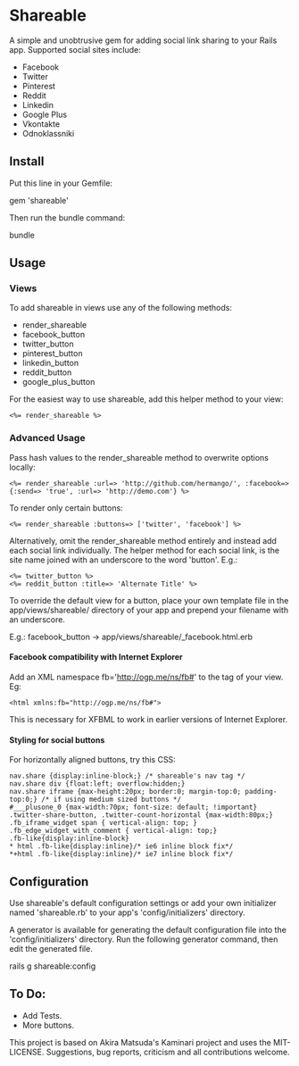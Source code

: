 Shareable
=========
A simple and unobtrusive gem for adding social link sharing to your Rails app. Supported social sites include:
  - Facebook
  - Twitter
  - Pinterest
  - Reddit
  - Linkedin
  - Google Plus
  - Vkontakte
  - Odnoklassniki

Install
--------
Put this line in your Gemfile:

  gem 'shareable'

Then run the bundle command:

  bundle

Usage
------
### Views
To add shareable in views use any of the following methods:
+ render_shareable
+ facebook_button
+ twitter_button
+ pinterest_button
+ linkedin_button
+ reddit_button
+ google_plus_button

For the easiest way to use shareable, add this helper method to your view:

```no-highlight
<%= render_shareable %>
```

### Advanced Usage
Pass hash values to the render_shareable method to overwrite options locally:
```no-highlight
<%= render_shareable :url=> 'http://github.com/hermango/', :facebook=> {:send=> 'true', :url=> 'http://demo.com'} %>
```

To render only certain buttons:
```no-highlight
<%= render_shareable :buttons=> ['twitter', 'facebook'] %>
```

Alternatively, omit the render_shareable method entirely and instead add each social link individually.
The helper method for each social link, is the site name joined with an underscore to the word 'button'. E.g.:

```no-highlight
<%= twitter_button %>
<%= reddit_button :title=> 'Alternate Title' %>
```

To override the default view for a button, place your own template file in the
app/views/shareable/ directory of your app and prepend your filename with an underscore.

E.g.: facebook_button -> app/views/shareable/_facebook.html.erb

#### Facebook compatibility with Internet Explorer
Add an XML namespace fb='http://ogp.me/ns/fb#' to the <html> tag of your view. Eg: 
```no-highlight
<html xmlns:fb="http://ogp.me/ns/fb#">
```

This is necessary for XFBML to work in earlier versions of Internet Explorer.

#### Styling for social buttons
For horizontally aligned buttons, try this CSS:

```no-highlight
nav.share {display:inline-block;} /* shareable's nav tag */
nav.share div {float:left; overflow:hidden;}
nav.share iframe {max-height:20px; border:0; margin-top:0; padding-top:0;} /* if using medium sized buttons */
#___plusone_0 {max-width:70px; font-size: default; !important}
.twitter-share-button, .twitter-count-horizontal {max-width:80px;}
.fb_iframe_widget span { vertical-align: top; }
.fb_edge_widget_with_comment { vertical-align: top;}
.fb-like{display:inline-block}
* html .fb-like{display:inline}/* ie6 inline block fix*/
*+html .fb-like{display:inline}/* ie7 inline block fix*/
```

Configuration
------------
Use shareable's default configuration settings or add your own initializer named 'shareable.rb' to your app's 'config/initializers' directory.

A generator is available for generating the default configuration file into the 'config/initializers' directory.
Run the following generator command, then edit the generated file.

rails g shareable:config

To Do:
---------
- Add Tests.
- More buttons.

This project is based on Akira Matsuda's Kaminari project and uses the MIT-LICENSE. Suggestions, bug reports, criticism and all contributions welcome.
